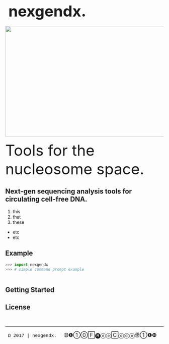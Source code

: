  
<font size=24>nexgendx.
</font>
--
<div align="right">
<img src="https://c1.staticflickr.com/3/2903/33396363580_b8905436ed_c.jpg" width=950" height=350"></div>

<font size=16>Tools for the nucleosome space.
</font>


## Next-gen sequencing analysis tools for circulating cell-free DNA. 
1. this
2. that
3. these
 - etc
 - etc 

## Example

```python
>>> import nexgendx
>>> # simple command prompt example
   

```

## Getting Started

## License 





<br>




---------
<big>`` Ω 2017 | nexgendx.``     ➉❶①⓪🄵🅡ⓔⓔ🄲ⓞⓓⓔ㊝①❶❿</big>
